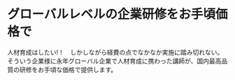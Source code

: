 # グローバルレベルの企業研修をお手頃価格で
人材育成はしたい!！　しかしながら経費の点でなかなか実施に踏み切れない。  
そういう企業様に永年グローバル企業で人材育成に携わった講師が、国内最高品質の研修をお手頃な価格で提供します。
